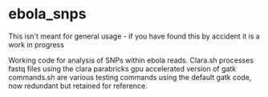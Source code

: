 # ebola_snps

This isn't meant for general usage - if you have found this by accident it is a work in progress

Working code for analysis of SNPs within ebola reads. Clara.sh processes fastq files using the clara parabricks gpu accelerated version of gatk
commands.sh are various testing commands using the default gatk code, now redundant but retained for reference.